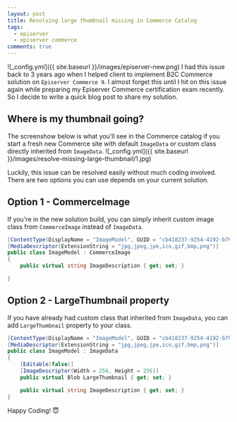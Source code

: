 ```yaml
---
layout: post
title: Resolving large thumbnail missing in Commerce Catalog
tags:
  - episerver
  - episerver commerce
comments: true
---
```


![_config.yml]({{ site.baseurl }}/images/episerver-new.png)
I had this issue back to 3 years ago when I helped client to implement B2C Commerce solution on `Episerver Commerce 9`. I almost forget this until I hit on this issue again while preparing my Episerver Commerce certification exam recently. So I decide to write a quick blog post to share my solution.


## Where is my thumbnail going?
The screenshow below is what you'll see in the Commerce catalog if you start a fresh new Commerce site with default `ImageData` or custom class directly inherited from `ImageData`.
![_config.yml]({{ site.baseurl }}/images/resolve-missing-large-thumbnail/1.jpg)

Luckily, this issue can be resolved easily without much coding involved. There are two options you can use depends on your current solution.

## Option 1 - CommerceImage
If you're in the new solution build, you can simply inherit custom image class from `CommerceImage` instead of `ImageData`. 

```c#
[ContentType(DisplayName = "ImageModel", GUID = "cb418237-9254-4192-b79d-1de0661151bf", Description = "")]
[MediaDescriptor(ExtensionString = "jpg,jpeg,jpe,ico,gif,bmp,png")]
public class ImageModel : CommerceImage
{
    public virtual string ImageDescription { get; set; }

}
```


## Option 2 - LargeThumbnail property

If you have already had custom class that inherited from `ImageData`, you can add `LargeThumbnail` property to your class.

```c#
[ContentType(DisplayName = "ImageModel", GUID = "cb418237-9254-4192-b79d-1de0661151bf", Description = "")]
[MediaDescriptor(ExtensionString = "jpg,jpeg,jpe,ico,gif,bmp,png")]
public class ImageModel : ImageData
{
    [Editable(false)]
    [ImageDescriptor(Width = 256, Height = 256)]      
    public virtual Blob LargeThumbnail { get; set; }

    public virtual string ImageDescription { get; set; }
}
```

Happy Coding! 😇
